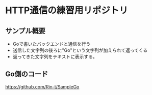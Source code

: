 # HTTP通信の練習用リポジトリ
## サンプル概要
- Goで書いたバックエンドと通信を行う
- 送信した文字列の後ろに"Go"という文字列が加えられて返ってくる
- 返ってきた文字列をテキストに表示する。

## Go側のコード
https://github.com/Rin-t/SampleGo
